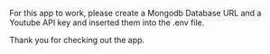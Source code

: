 For this app to work, please create a Mongodb Database URL and a Youtube API key and inserted them into the .env file.

Thank you for checking out the app.
